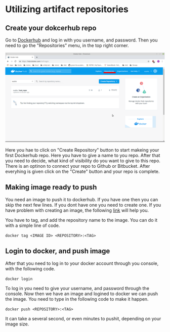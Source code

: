 # Utilizing artifact repositories

## Create your dokcerhub repo

Go to [Dockerhub](https://hub.docker.com/) and log in with you username, and password. Then you need to go the "Repositories" menu, in the top right corner.

<img src="Images/Dockerhub_repo.png">

Here you hae to click on "Create Repository" button to start makeing your first Dockerhub repo. Here you have to give a name to you repo. After that you need to decide, what kind of visibility do you want to give to this repo. There is an optinon to connect your repo to Github or Bitbucket. After everyhing is given click on the "Create" button and your repo is complete.

## Making image ready to push
You need an image to push it to dockerhub. If you have one then you can skip the next few lines. If you dont have one you need to create one. If you have problem with creating an image, the following [link](https://docs.docker.com/develop/develop-images/baseimages/) will help you.

You have to tag, and add the repository name to the image. You can do it with a simple line of code.

``` docker tag <IMAGE ID> <REPOSITORY>:<TAG> ```

## Login to docker, and push image

After that you need to log in to your docker account through you console, with the following code.

``` docker login ```

To log in you need to give your username, and password through the console.
Now then we have an image and logined to docker we can push the image. You need to type in the following code to make it happen.

``` docker push <REPOSITORY>:<TAG> ```

It can take a several second, or even minutes to pushit, depending on your image size. 
